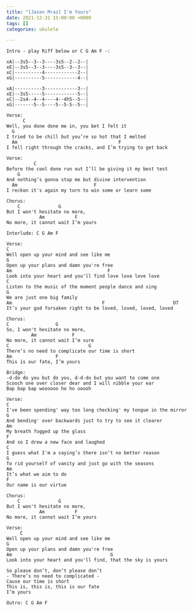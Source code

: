 ```yaml
---
title: "[Jason Mraz] I'm Yours"
date: 2021-12-31 15:00:00 +0000
tags: []
categories: ukulele

---
```

    Intro - play Riff below or C G Am F -:
    
    xA|--3s5--3--3----3s5--2--2--|
    xE|--3s5--3--3----3s5--3--3--|
    xC|----------4------------2--|
    xG|----------5------------4--|
    
    xA|----------3------------3--|
    xE|--3s5-----5------------5--|
    xC|--2s4--4--4----4--4h5--5--|
    xG|-------5--5----5--5-5--5--|
    
    Verse:
          C
    Well, you done done me in, you bet I felt it
      G
    I tried to be chill but you’re so hot that I melted
      Am                                     F
    I fell right through the cracks, and I’m trying to get back
    
    Verse:
              C
    Before the cool done run out I’ll be giving it my best test
        G
    And nothing’s gonna stop me but divine intervention
      Am                            F
    I reckon it's again my turn to win some or learn some
    
    Chorus:
        C              G
    But I won't hesitate no more,
                Am           F
    No more, it cannot wait I’m yours
    
    Interlude: C G Am F
    
    Verse:
    C
    Well open up your mind and see like me
    G
    Open up your plans and damn you're free
    Am                                   F
    Look into your heart and you'll find love love love love
    C
    Listen to the music of the moment people dance and sing
    G
    We are just one big family
    Am                                 F                         D7
    It’s your god forsaken right to be loved, loved, loved, loved
    
    Chorus:
    C                 G
    So, I won't hesitate no more,
             Am             F
    No more, it cannot wait I’m sure
    C                             G
    There’s no need to complicate our time is short
    Am                F
    This is our fate, I’m yours
    
    Bridge:
    -d-do do you but do you, d-d-do but you want to come one
    Scooch one over closer dear and I will nibble your ear
    Bap bap bap woooooo ho ho ooooh
    
    Verse:
    C
    I've been spending' way too long checking' my tongue in the mirror
    G
    And bending' over backwards just to try to see it clearer
    Am
    My breath fogged up the glass
    F
    And so I drew a new face and laughed
    C
    I guess what I'm a saying’s there isn’t no better reason
    G
    To rid yourself of vanity and just go with the seasons
    Am
    It’s what we aim to do
    F
    Our name is our virtue
    
    Chorus:
        C              G
    But I won't hesitate no more,
                Am           F
    No more, it cannot wait I’m yours
    
    Verse:
         C
    Well open up your mind and see like me
    G
    Open up your plans and damn you're free
    Am                                    G
    Look into your heart and you'll find, that the sky is yours
    
    So please don’t, don’t please don’t
    - There’s no need to complicated -
    Cause our time is short 
    This is, this is, this is our fate
    I’m yours
    
    Outro: C G Am F    